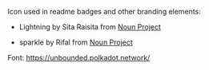 Icon used in readme badges and other branding elements:

- Lightning by Sita Raisita from [Noun Project](https://thenounproject.com/browse/icons/term/lightning)

- sparkle by Rifal from [Noun Project](https://thenounproject.com/browse/icons/term/sparkle)

Font: https://unbounded.polkadot.network/
